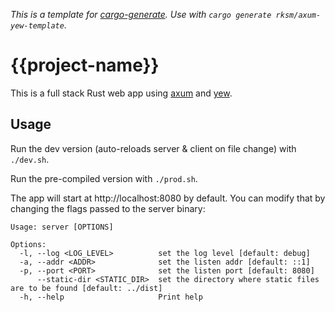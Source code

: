 _This is a template for [cargo-generate](https://cargo-generate.github.io/cargo-generate/)._
_Use with `cargo generate rksm/axum-yew-template`._

# {{project-name}}

This is a full stack Rust web app using [axum](https://github.com/tokio-rs/axum) and [yew](https://yew.rs/).

## Usage

Run the dev version (auto-reloads server & client on file change) with `./dev.sh`.

Run the pre-compiled version with `./prod.sh`.

The app will start at http://localhost:8080 by default. You can modify that by changing the flags passed to the server binary:

```
Usage: server [OPTIONS]

Options:
  -l, --log <LOG_LEVEL>          set the log level [default: debug]
  -a, --addr <ADDR>              set the listen addr [default: ::1]
  -p, --port <PORT>              set the listen port [default: 8080]
      --static-dir <STATIC_DIR>  set the directory where static files are to be found [default: ../dist]
  -h, --help                     Print help
```
